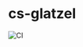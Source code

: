 # cs-glatzel

![CI](https://github.com/Glatzel/cs-glatzel/actions/workflows/ci.yml/badge.svg?branch=main)
